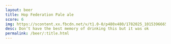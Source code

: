 ```yaml
---
layout: beer
title: Hop Federation Pale ale
score: 6
img: https://scontent.xx.fbcdn.net/v/t1.0-0/p480x480/1782025_10153966655578745_4664850473670279145_n.jpg?oh=ba70547b57eb9f914002e9252138e0c2&oe=591DE1EC
desc: Don’t have the best memory of drinking this but it was ok
permalink: /beer/:title.html
---
```

